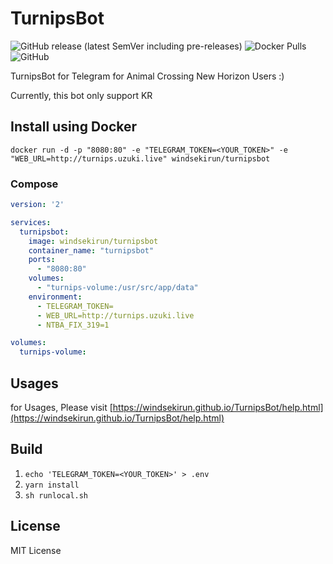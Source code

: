 # TurnipsBot
![GitHub release (latest SemVer including pre-releases)](https://img.shields.io/github/v/release/WindSekirun/TurnipsBot?include_prereleases) ![Docker Pulls](https://img.shields.io/docker/pulls/windsekirun/turnipsbot) ![GitHub](https://img.shields.io/github/license/windsekirun/turnipsbot) 

TurnipsBot for Telegram for Animal Crossing New Horizon Users :)

Currently, this bot only support KR

## Install using Docker

```shell
docker run -d -p "8080:80" -e "TELEGRAM_TOKEN=<YOUR_TOKEN>" -e "WEB_URL=http://turnips.uzuki.live" windsekirun/turnipsbot
```

### Compose

```yaml
version: '2'

services:
  turnipsbot:
    image: windsekirun/turnipsbot
    container_name: "turnipsbot"
    ports:
      - "8080:80"
    volumes:
      - "turnips-volume:/usr/src/app/data"
    environment:
      - TELEGRAM_TOKEN=
      - WEB_URL=http://turnips.uzuki.live
      - NTBA_FIX_319=1

volumes:
  turnips-volume:
```

## Usages

for Usages, Please visit [https://windsekirun.github.io/TurnipsBot/help.html](https://windsekirun.github.io/TurnipsBot/help.html)

## Build

1. `echo 'TELEGRAM_TOKEN=<YOUR_TOKEN>' > .env`
2. `yarn install`
3. `sh runlocal.sh`

## License

MIT License